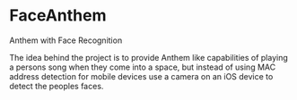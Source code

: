 FaceAnthem
==========

Anthem with Face Recognition

The idea behind the project is to provide Anthem like capabilities of playing a persons song when they come into a space, but instead of using MAC address detection for mobile devices use a camera on an iOS device to detect the peoples faces.
